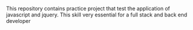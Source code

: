 This repository contains practice project that test the application of javascript and jquery. This skill very essential for a full stack and back end developer
